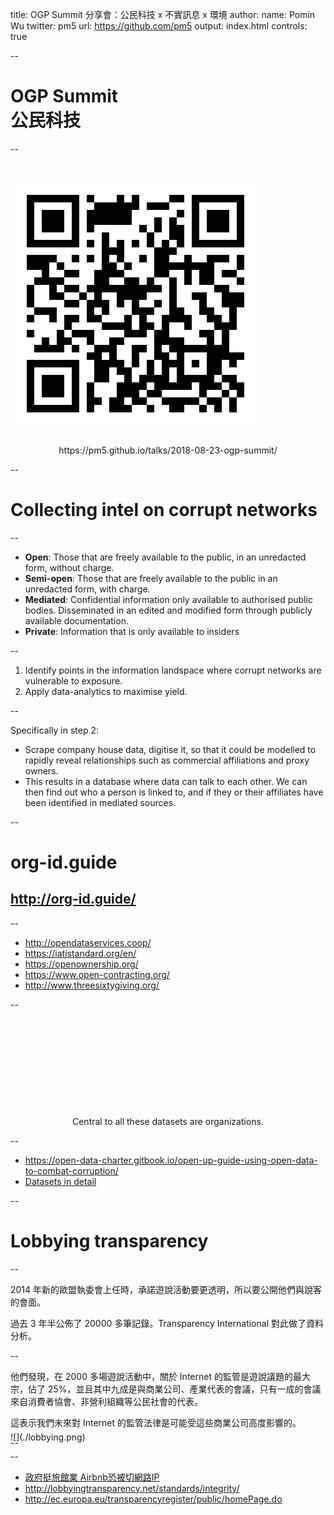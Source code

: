 title: OGP Summit 分享會：公民科技 x 不實訊息 x 環境
author:
  name: Pomin Wu
  twitter: pm5
  url: https://github.com/pm5
output: index.html
controls: true

--

# OGP Summit<br />公民科技

--

# ![](./qrcode.svg)

<div style="text-align: center">
https://pm5.github.io/talks/2018-08-23-ogp-summit/
</div>

--

# Collecting intel on corrupt networks

--

* **Open**: Those that are freely available to the public, in an unredacted form, without charge.
* **Semi-open**: Those that are freely available to the public in an unredacted form, with charge.
* **Mediated**: Confidential information only available to authorised public bodies.  Disseminated in an edited and modified form through publicly available documentation.
* **Private**: Information that is only available to insiders

--

1. Identify points in the information landspace where corrupt networks are vulnerable to exposure.
2. Apply data-analytics to maximise yield.

--

Specifically in step 2:

- Scrape company house data, digitise it, so that it could be modelled to rapidly reveal relationships such as commercial affiliations and proxy owners.
- This results in a database where data can talk to each other.  We can then find out who a person is linked to, and if they or their affiliates have been identified in mediated sources.

--

# org-id.guide

## http://org-id.guide/

--

* http://opendataservices.coop/
* https://iatistandard.org/en/
* https://openownership.org/
* https://www.open-contracting.org/
* http://www.threesixtygiving.org/

--

<div style="text-align: center; margin-top: 170px;">
Central to all these datasets are organizations.
</div>

--

* https://open-data-charter.gitbook.io/open-up-guide-using-open-data-to-combat-corruption/
* [Datasets in detail](https://airtable.com/shrHY9KFJ5bircwvx)

--

# Lobbying transparency

--

2014 年新的歐盟執委會上任時，承諾遊說活動要更透明，所以要公開他們與說客的會面。

過去 3 年半公佈了 20000 多筆記錄。Transparency International 對此做了資料分析。

--

他們發現，在 2000 多場遊說活動中，關於 Internet 的監管是遊說議題的最大宗，佔了 25%，並且其中九成是與商業公司、產業代表的會議，只有一成的會議來自消費者協會、非營利組織等公民社會的代表。

這表示我們未來對 Internet 的監管法律是可能受這些商業公司高度影響的。

--

<div style="margin-top: -40px">
![](./lobbying.png)
</div>

--

* [政府挺旅館業 Airbnb恐被切網路IP](https://udn.com/news/story/7238/3287839)
* http://lobbyingtransparency.net/standards/integrity/
* http://ec.europa.eu/transparencyregister/public/homePage.do

